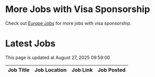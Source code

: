 # More Jobs with Visa Sponsorship

Check out [Europe Jobs](https://github.com/sureshparimi/europejobs#latest-jobs) for more jobs with visa sponsorship.

# Latest Jobs

This page is updated at August 27, 2025 09:59:00

| Job Title | Job Location | Job Link | Job Posted |
| --- | --- | --- | --- |
